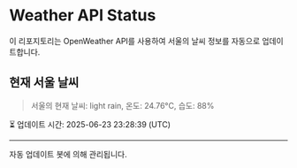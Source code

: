 
# Weather API Status

이 리포지토리는 OpenWeather API를 사용하여 서울의 날씨 정보를 자동으로 업데이트합니다.

## 현재 서울 날씨
> 서울의 현재 날씨: light rain, 온도: 24.76°C, 습도: 88%

⏳ 업데이트 시간: 2025-06-23 23:28:39 (UTC)

---
자동 업데이트 봇에 의해 관리됩니다.
